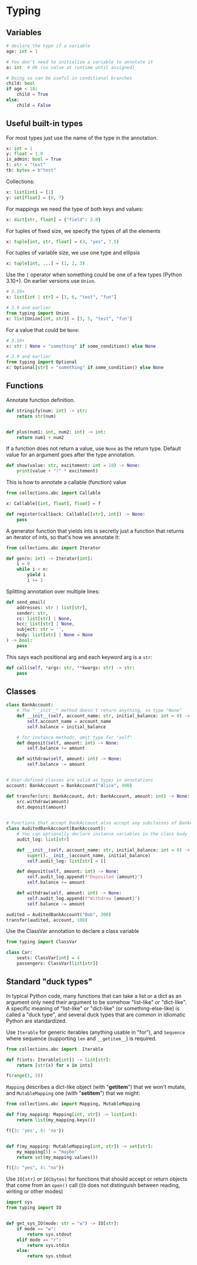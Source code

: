 # Typing

## Variables

```python
# declare the type if a variable
age: int = 1

# You don't need to initialize a variable to annotate it
a: int  # Ok (no value at runtime until assigned)

# Doing so can be useful in conditional branches
child: bool
if age < 18:
    child = True
else:
    child = False
```

## Useful built-in types

For most types just use the name of the type in the annotation.

```python
x: int = 1
y: float = 1.0
is_admin: bool = True
t: str = "test"
tb: bytes = b"test"
```

Collections:

```python
x: list[int] = [1]
y: set[float] = {6, 7}
```

For mappings we need the type of both keys and values:

```python
x: dict[str, float] = {"field": 2.0}
```

For tuples of fixed size, we specify the types of all the elements

```python
x: tuple[int, str, float] = (3, "yes", 7.5)
```

For tuples of variable size, we use one type and ellipsis

```python
x: tuple[int, ...] = (1, 2, 3)
```

Use the `|` operator when something could be one of a few types (Python 3.10+). On
earlier versions use `Union`.

```python
# 3.10+
x: list[int | str] = [3, 6, "test", "fun"]

# 3.9 and earlier
from typing import Union
x: list[Union[int, str]] = [3, 5, "test", "fun"]
```

For a value that could be `None`:

```python
# 3.10+
x: str | None = "something" if some_condition() else None

# 3.9 and earlier
from typing import Optional
x: Optional[str] = "something" if some_condition() else None
```

## Functions

Annotate function definition.

```python
def stringify(num: int) -> str:
    return str(num)


def plus(num1: int, num2: int) -> int:
    return num1 + num2
```

If a function does not return a value, use `None` as the return type. Default value for
an argument goes after the type annotation.

```python
def show(value: str, excitement: int = 10) -> None:
    print(value + "!" * excitement)
```

This is how to annotate a callable (function) value

```python
from collections.abc import Callable

x: Callable[[int, float], float] = f

def register(callback: Callable[[str], int]) -> None:
    pass
```

A generator function that yields ints is secretly just a function that returns an
iterator of ints, so that's how we annotate it:

```python
from collections.abc import Iterator

def gen(n: int) -> Iterator[int]:
    i = 0
    while i < n:
        yield i
        i += 1
```

Splitting annotation over multiple lines:

```python
def send_email(
    addresses: str | list[str],
    sender: str,
    cc: list[str] | None,
    bcc: list[str] | None,
    subject: str = '',
    body: list[str] | None = None
) -> bool:
    pass
```

This says each positional arg and each keyword arg is a `str`:

```python
def call(self, *args: str, **kwargs: str) -> str:
    pass
```

## Classes

```python
class BankAccount:
    # The "__init__" method doesn't return anything, so type "None"
    def __init__(self, account_name: str, initial_balance: int = 0) -> None:
        self.account_name = account_name
        self.balance = initial_balance

    # for instance methods, omit type for "self"
    def deposit(self, amount: int) -> None:
        self.balance += amount

    def withdraw(self, amount: int) -> None:
        self.balance -= amount


# User-defined classes are valid as types in annotations
account: BankAccount = BankAccount("Alice", 400)

def transfer(src: BankAccount, dst: BankAccount, amount: int) -> None:
    src.withdraw(amount)
    dst.deposit(amount)

    
# Functions that accept BankAccount also accept any subclasses of BankAccount
class AuditedBankAccount(BankAccount):
    # You can optionally declare instance variables in the class body
    audit_log: list[str]

    def __init__(self, account_name: str, initial_balance: int = 0) -> None:
        super().__init__(account_name, initial_balance)
        self.audit_log: list[str] = []

    def deposit(self, amount: int) -> None:
        self.audit_log.append(f"Deposited {amount}")
        self.balance += amount

    def withdraw(self, amount: int) -> None:
        self.audit_log.append(f"Withdrew {amount}")
        self.balance -= amount

audited = AuditedBankAccount("Bob", 300)
transfer(audited, account, 100)
```

Use the ClassVar annotation to declare a class variable

```python
from typing import ClassVar

class Car:
    seats: ClassVar[int] = 4
    passengers: ClassVar[list[str]]
```

## Standard "duck types"

In typical Python code, many functions that can take a list or a dict as an argument
only need their argument to be somehow "list-like" or "dict-like". A specific meaning of
"list-like" or "dict-like" (or something-else-like) is called a "duck type", and several
duck types that are common in idiomatic Python are standardized.

Use `Iterable` for generic iterables (anything usable in "for"), and `Sequence` where
sequence (supporting `len` and `__getitem__`) is required.

```python
from collections.abc import  Iterable

def f(ints: Iterable[int]) -> list[str]:
    return [str(x) for x in ints]

f(range(1, 3))
```

`Mapping` describes a dict-like object (with "__getitem__") that we won't mutate, and
`MutableMapping` one (with "__setitem__") that we might:

```python
from collections.abc import Mapping, MutableMapping

def f(my_mapping: Mapping[int, str]) -> list[int]:
    return list(my_mapping.keys())

f({3: 'yes', 4: 'no'})


def f(my_mapping: MutableMapping[int, str]) -> set[str]:
    my_mapping[5] = "maybe"
    return set(my_mapping.values())

f({3: "yes", 4: "no"})
```

Use `IO[str]` or `IO[bytes]` for functions that should accept or return objects that
come from an `open()` call (`IO` does not distinguish between reading, writing or other
modes)

```python
import sys
from typing import IO


def get_sys_IO(mode: str = "w") -> IO[str]:
    if mode == "w":
        return sys.stdout
    elif mode == "r":
        return sys.stdin
    else:
        return sys.stdout
```
